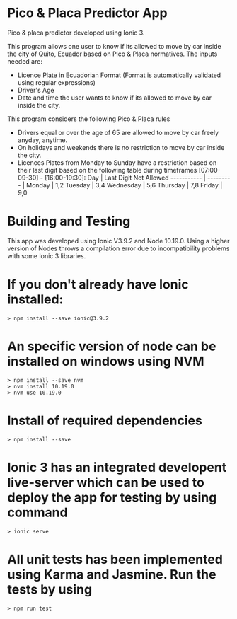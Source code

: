 # Pico & Placa Predictor App
Pico & placa predictor developed using Ionic 3. 

This program allows one user to know if its allowed to move by car inside the city of Quito, Ecuador based on Pico & Placa normatives. The inputs needed are:
* Licence Plate in Ecuadorian Format (Format is automatically validated using regular expressions)
* Driver's Age
* Date and time the user wants to know if its allowed to move by car inside the city.

This program considers the following Pico & Placa rules 

* Drivers equal or over the age of 65 are allowed to move by car freely anyday, anytime. 
* On holidays and weekends there is no restriction to move by car inside the city.
* Licences Plates from Monday to Sunday have a restriction based on their last digit based on the following table during timeframes [07:00-09-30] - [16:00-19:30]: 
Day          | Last Digit Not Allowed
-----------  | --------- |
Monday  | 1,2
Tuesday  | 3,4
Wednesday | 5,6
Thursday  | 7,8
Friday | 9,0

# Building and Testing

This app was developed using Ionic V3.9.2 and Node 10.19.0. Using a higher version of Nodes throws a compilation error due to incompatibility problems with some Ionic 3 libraries. 

# If you don't already have Ionic installed:
    > npm install --save ionic@3.9.2 

# An specific version of node can be installed on windows using NVM 
    > npm install --save nvm
    > nvm install 10.19.0
    > nvm use 10.19.0 

# Install of required dependencies 
    > npm install --save 

# Ionic 3 has an integrated developent live-server which can be used to deploy the app for testing by using command
    > ionic serve 

# All unit tests has been implemented using Karma and Jasmine. Run the tests by using 
    > npm run test 

